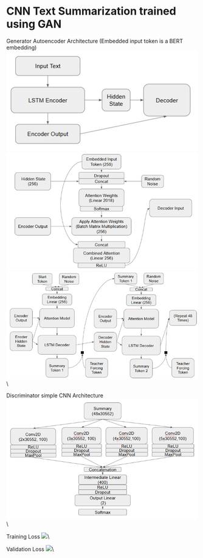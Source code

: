 # CNN Text Summarization trained using GAN

Generator Autoencoder Architecture
(Embedded input token is a BERT embedding)
<img src="./Generator_Encoder.PNG"/>\
<img src="./Generator_Attention.PNG"/>\
<img src="./Generator_Decoder.PNG"/>\

Discriminator simple CNN Architecture
<img src="./Discriminator.PNG"/>\

Training Loss
<img src="./120epochloss.PNG"/>\

Validation Loss
<img src="./120epochvalloss.PNG"/>\




